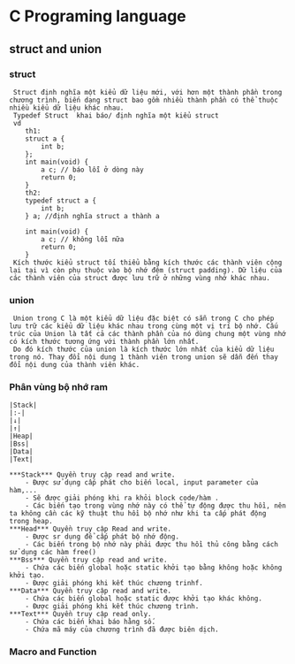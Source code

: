 # C Programing language
## struct and union 
### struct
     Struct định nghĩa một kiểu dữ liệu mới, với hơn một thành phần trong chương trình, biến dạng struct bao gồm nhiều thành phần có thể thuộc nhiều kiểu dữ liệu khác nhau.
     Typedef Struct  khai báo/ định nghĩa một kiểu struct
     vd 
        th1: 
        struct a {
	        int b;
        };
        int main(void) {
	        a c; // báo lỗi ở dòng này
	        return 0;
        }
        th2:
        typedef struct a {
	        int b;
        } a; //định nghĩa struct a thành a

        int main(void) {
	        a c; // không lỗi nữa
	        return 0;
        }
     Kích thước kiểu struct tối thiểu bằng kích thước các thành viên cộng lại tại vì còn phụ thuộc vào bộ nhớ đệm (struct padding). Dữ liệu của các thành viên của struct được lưu trữ ở những vùng nhớ khác nhau.
### union
     Union trong C là một kiểu dữ liệu đặc biệt có sẵn trong C cho phép lưu trữ các kiểu dữ liệu khác nhau trong cùng một vị trí bộ nhớ. Cấu trúc của Union là tất cả các thành phần của nó dùng chung một vùng nhớ có kích thước tương ứng với thành phần lớn nhất.
     Do đó kích thước của union là kích thước lớn nhất của kiểu dữ liệu trong nó. Thay đổi nội dung 1 thành viên trong union sẽ dẫn đến thay đổi nội dung của thành viên khác.
### Phân vùng bộ nhớ ram 
    
    |Stack|
    |:-|
    |↓|
    |↑|
    |Heap|
    |Bss|
    |Data|
    |Text|
    
    ***Stack*** Quyền truy cập read and write.
        - Được sử dụng cấp phát cho biến local, input parameter của hàm,...
        - Sẽ được giải phóng khi ra khỏi block code/hàm .
        - Các biến tạo trong vùng nhớ này có thể tự động được thu hồi, nên ta không cần các kỹ thuật thu hồi bộ nhớ như khi ta cấp phát động trong heap.
    ***Head*** Quyền truy cập Read and write.
        - Được sr dụng để cấp phát bộ nhớ động.
        - Các biến trong bộ nhớ này phải được thu hồi thủ công bằng cách sử dụng các hàm free()  
    ***Bss*** Quyền truy cập read and write.
        - Chứa các biến global hoặc static khởi tạo bằng không hoặc không khởi tạo.
        - Được giải phóng khi kết thúc chương trinhf.
    ***Data*** Quyền truy cập read and write.
        - Chứa các biến global hoặc static được khởi tạo khác không.
        - Được giải phóng khi kết thúc chương trình.
    ***Text*** Quyền truy cập read only.
        - Chứa các biến khai báo hằng số.
        - Chứa mã máy của chương trình đã được biên dịch.
### Macro and Function


    